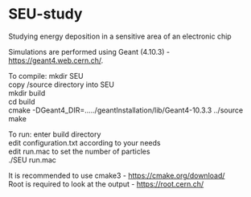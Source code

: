 # SEU-study
Studying energy deposition in a sensitive area of an electronic chip

Simulations are performed using Geant (4.10.3) - https://geant4.web.cern.ch/.

To compile: mkdir SEU  
            copy /source directory into SEU  
            mkdir build  
            cd build  
            cmake -DGeant4_DIR=...../geantInstallation/lib/Geant4-10.3.3 ../source  
            make  
 
 To run:    enter build directory  
            edit configuration.txt according to your needs  
            edit run.mac to set the number of particles  
            ./SEU run.mac  
           
 It is recommended to use cmake3        - https://cmake.org/download/  
 Root is required to look at the output - https://root.cern.ch/  
